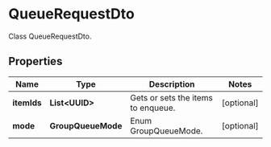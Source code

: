 

# QueueRequestDto

Class QueueRequestDto.

## Properties

| Name | Type | Description | Notes |
|------------ | ------------- | ------------- | -------------|
|**itemIds** | **List&lt;UUID&gt;** | Gets or sets the items to enqueue. |  [optional] |
|**mode** | **GroupQueueMode** | Enum GroupQueueMode. |  [optional] |



